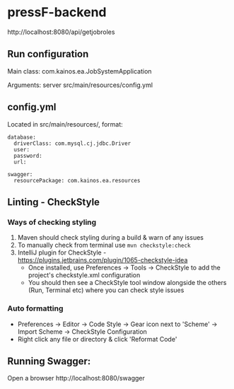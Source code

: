 # pressF-backend

http://localhost:8080/api/getjobroles

## Run configuration

Main class: com.kainos.ea.JobSystemApplication 

Arguments: server src/main/resources/config.yml

## config.yml

Located in src/main/resources/, format:

```
database:
  driverClass: com.mysql.cj.jdbc.Driver
  user: 
  password: 
  url:

swagger:
  resourcePackage: com.kainos.ea.resources
```

## Linting - CheckStyle

### Ways of checking styling

1. Maven should check styling during a build & warn of any issues
2. To manually check from terminal use `mvn checkstyle:check`
3. IntelliJ plugin for CheckStyle - https://plugins.jetbrains.com/plugin/1065-checkstyle-idea
   - Once installed, use Preferences -> Tools -> CheckStyle to add the project's checkstyle.xml configuration
   - You should then see a CheckStyle tool window alongside the others (Run, Terminal etc) where you can check style issues

### Auto formatting
- Preferences -> Editor -> Code Style -> Gear icon next to 'Scheme' -> Import Scheme -> CheckStyle Configuration
- Right click any file or directory & click 'Reformat Code'


## Running Swagger:
	
Open a browser http://localhost:8080/swagger


